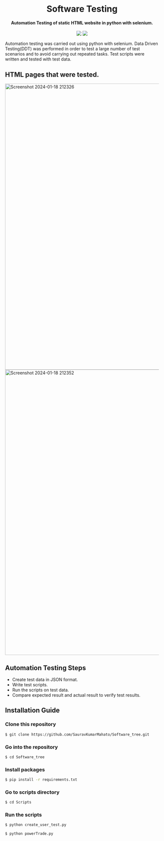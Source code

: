 
<h1 align="center">Software Testing</h1>
<h4 align="center">Automation Testing of static HTML website in python with selenium.</h4>
<p align="center"><img src="https://img.shields.io/badge/Python-14354C?style=for-the-badge&logo=python&logoColor=white">   
<img src="https://img.shields.io/badge/Visual_Studio_Code-0078D4?style=for-the-badge&logo=visual%20studio%20code&logoColor=white">
</p>


Automation testing was carried out using python with selenium. Data Driven Testing(DDT) was performed in order to test a large number of test scenarios and to avoid carrying out repeated tasks. Test scripts were written and tested with test data.
## HTML pages that were tested.
<img width="938" alt="Screenshot 2024-01-18 212326" src="https://github.com/SauravKumarMahato/Software_tree/assets/89672957/044fbfdd-d869-4ad3-8e46-73dc0ed31380">

<img width="936" alt="Screenshot 2024-01-18 212352" src="https://github.com/SauravKumarMahato/Software_tree/assets/89672957/8180fb1a-727d-48e4-a5d7-484527965048">

## Automation Testing Steps
- Create test data in JSON format.
- Write test scripts.
- Run the scripts on test data.
- Compare expected result and actual result to verify test results. 

## Installation Guide 

### Clone this repository
```bash
$ git clone https://github.com/SauravKumarMahato/Software_tree.git
```
### Go into the repository
```bash
$ cd Software_tree
```
### Install packages
```bash
$ pip install -r requirements.txt
```
### Go to scripts directory
```bash
$ cd Scripts
```
### Run the scripts
```bash
$ python create_user_test.py

$ python powerTrade.py
```

